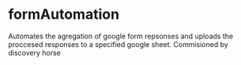 # formAutomation
 Automates the agregation of google form repsonses and uploads the proccesed responses to a specified google sheet. Commisioned by discovery horse
